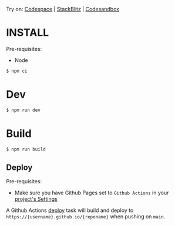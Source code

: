 Try on: [Codespace](https://github.com/codespaces/new?template_repository=abernier%2Ftpl-react-three) | [StackBlitz](https://stackblitz.com/github/abernier/tpl-react-three) | [Codesandbox](https://codesandbox.io/s/github/abernier/tpl-react-three)

# INSTALL

Pre-requisites:

- Node

```sh
$ npm ci
```

# Dev

```sh
$ npm run dev
```

# Build

```sh
$ npm run build
```

## Deploy

Pre-requisites:

- Make sure you have Github Pages set to `Github Actions` in your [project's Settings](/../../settings/pages)

A Github Actions [deploy](.github/workflows/deploy.yml) task will build and deploy to `https://{username}.github.io/{reponame}` when pushing on `main`.
